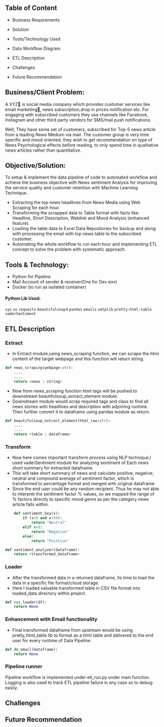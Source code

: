 ## Table of Content

- Business Requirements

- Solution

- Tools/Technology Used

- Data Workflow Diagram

- ETL Description

- Challenges

- Future Recommendation

## Business/Client Problem:

A XYZ📲 is social media company which provides customer services like email marketing📧, news subscription,drop in prices notification etc. For engaging with subscribed customers they use channels like Facebook, Instagram and other third party vendors for SMS/mail push notifications. 


Well, They have some set of customers, subscribed for Top-5 news article from a leading News Medium via mail. The customer group is very time specific and mood oriented, they wish to get recommendation on type of News Psychological effects before reading, to only spend time in qualitative news articles rather than quantitative.

## Objective/Solution:

To setup & implement the data pipeline of code to automated workflow and achieve the business objective with News sentiment Analysis for improving the service quality and customer retention with Machine Learning Technique.

- Extracting the top news headlines from News Media using Web Scraping for each hour.
- Transforming the scrapped data to Table format with facts like: Headline, Short Description, Weblink and Mood Analysis (enhanced feature).
- Loading the table data to Excel Data Repositories for backup and along with processing the email with top news table to the subscribed customer.
- Automating the whole workflow to run each hour and implementing ETL concept to solve the problem with systematic approach.


## Tools & Technology:

- Python for Pipeline
- Mail Account of sender & receiver(One for Dev env)
- Docker (to run as isolated container)


#### Python Lib Used:
`sys`
`os`
`requests`
`﻿beautifulsoup4`
`pandas`
`emails`
`smtplib`
`pretty-html-table`
`vaderSentiment`


## ETL Description

### Extract

- In Extract module,using news_scraping function, we can scrape the html content of the target webpage and this function will return string.

```python
def news_scraping(webpage:str):
    ....
    ....
    return <news : string>
```


- Now from news_scraping function html tags will be pushed to downstream beautifulsoup_extract_element module.
- Downstream module  would scrap required tags and class to find all news stories with headlines and description with adjoining runtime. Then further convert it to dataframe using pandas module as return.

```python
def beautifulsoup_extract_element(html_raw:str):
    ....
    ....
    return <table : dataframe> 
```
### Transform

- Now here comes important transform process using NLP technique,I used vaderSentiment module for analyzing sentiment of Each news short summary for extracted dataframe.
- This will take short summary of news and calculate positive, negative, neutral and compound average of sentiment factor, which is transformed to percentage format and merged with original dataframe.
- Since the end user could be any random recipient. Thus he may not able to interpret the sentiment factor % values, so we mapped the range of % factors directly to specific mood genre as per the category news article falls within.

```python
    def sentiment_key(x):
        if (x>0 and x<50):
            return "Neutral"
        elif x<0:
            return "Negative"
        else:
            return "Positive"
```


```python
def sentiment_analyzer(dataframe):
    return <transformed_dataframe> 
```


### Loader

- After the transformed data in a returned dataframe, its time to load the data in a specific file format/cloud storage.
- Here I loaded valuable transformed table in CSV file format into loaded_data directory within project.


```python
def csv_loader(df):
    return None

```

### Enhancement with Email functionality

- Final transformed dataframe from upstream would be using pretty_html_table lib to format as a html table and delivered to the end user for every runtime of Data Pipeline.

```python
def do_email(dataframe):
    return None
```

### Pipeline runner

Pipeline workflow is implemented under etl_run.py under main function. Logging is also used to track ETL pipeline failure in any case so to debug easily.

## Challenges


## Future Recommendation
